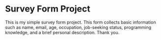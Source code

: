 # Survey Form Project
This is my simple survey form project. This form collects basic information such as name, email, age, occupation, job-seeking status, programming knowledge, and a brief personal description. Thank you.

